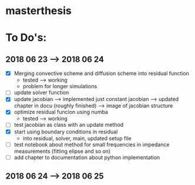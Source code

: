 # masterthesis

# To Do's:

2018 06 23 --> 2018 06 24
-------------------------

- [X] Merging convective scheme and diffusion scheme into residual function
    + tested --> working
	+ problem for longer simulations
- [ ] update solver function
- [X] update jacobian
	--> implemented just constant jacobian
	--> updated chapter in docu (roughly finished)
	--> image of jacobian structure
- [X] optimize residual funcion using numba
    + tested --> working
- [ ] test jacobian as class with an update method
- [X] start using boundary conditions in residual
    + into residual, solver, main, updated setup file
- [ ] test notebook about method for small frequencies in impedance measurements (fitting elipse and so on)
- [ ] add chapter to documentation about python implementation

2018 06 24 --> 2018 06 25
-------------------------


